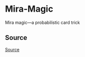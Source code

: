 # Mira-Magic
Mira magic—a probabilistic card trick

## Source
[Source](https://statmodeling.stat.columbia.edu/2022/10/07/mira-magic-a-probabilistic-card-trick)
